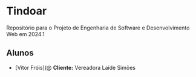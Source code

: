 # Tindoar
Repositório para o Projeto de Engenharia de Software e Desenvolvimento Web em 2024.1

## Alunos
- [Vítor Fróis](@
**Cliente:** Vereadora Laíde Simões
